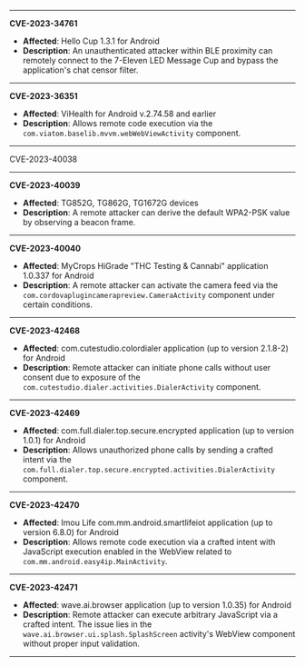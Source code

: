 
---

**CVE-2023-34761**
- **Affected**: Hello Cup 1.3.1 for Android
- **Description**: An unauthenticated attacker within BLE proximity can remotely connect to the 7-Eleven LED Message Cup and bypass the application's chat censor filter.

---

**CVE-2023-36351**
- **Affected**: ViHealth for Android v.2.74.58 and earlier
- **Description**: Allows remote code execution via the `com.viatom.baselib.mvvm.webWebViewActivity` component.

---

 CVE-2023-40038
 
---

**CVE-2023-40039**
- **Affected**: TG852G, TG862G, TG1672G devices
- **Description**: A remote attacker can derive the default WPA2-PSK value by observing a beacon frame.

---

**CVE-2023-40040**
- **Affected**: MyCrops HiGrade "THC Testing & Cannabi" application 1.0.337 for Android
- **Description**: A remote attacker can activate the camera feed via the `com.cordovaplugincamerapreview.CameraActivity` component under certain conditions.

---

**CVE-2023-42468**
- **Affected**: com.cutestudio.colordialer application (up to version 2.1.8-2) for Android
- **Description**: Remote attacker can initiate phone calls without user consent due to exposure of the `com.cutestudio.dialer.activities.DialerActivity` component.

---

**CVE-2023-42469**
- **Affected**: com.full.dialer.top.secure.encrypted application (up to version 1.0.1) for Android
- **Description**: Allows unauthorized phone calls by sending a crafted intent via the `com.full.dialer.top.secure.encrypted.activities.DialerActivity` component.

---

**CVE-2023-42470**
- **Affected**: Imou Life com.mm.android.smartlifeiot application (up to version 6.8.0) for Android
- **Description**: Allows remote code execution via a crafted intent with JavaScript execution enabled in the WebView related to `com.mm.android.easy4ip.MainActivity`.

---

**CVE-2023-42471**
- **Affected**: wave.ai.browser application (up to version 1.0.35) for Android
- **Description**: Remote attacker can execute arbitrary JavaScript via a crafted intent. The issue lies in the `wave.ai.browser.ui.splash.SplashScreen` activity's WebView component without proper input validation.

---
